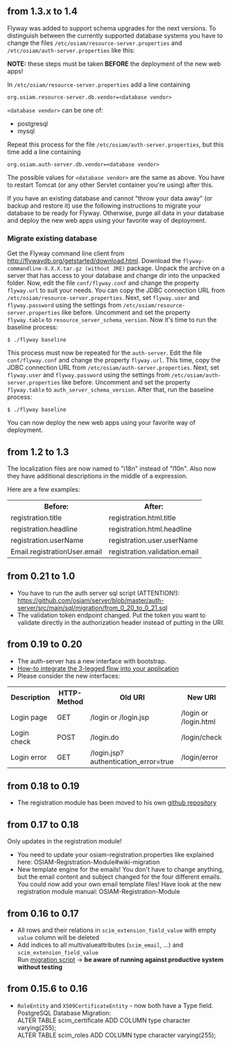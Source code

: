 ## from 1.3.x to 1.4

Flyway was added to support schema upgrades for the next versions. To distinguish between the currently supported database systems you have to change the files `/etc/osiam/resource-server.properties` and `/etc/osiam/auth-server.properties` like this:

**NOTE:** these steps must be taken **BEFORE** the deployment of the new web apps!

In `/etc/osiam/resource-server.properties` add a line containing

    org.osiam.resource-server.db.vendor=<database vendor>

`<database vendor>` can be one of:

* postgresql
* mysql

Repeat this process for the file `/etc/osiam/auth-server.properties`, but this time add a line containing

    org.osiam.auth-server.db.vendor=<database vendor>

The possible values for `<database vendor>` are the same as above. You have to restart Tomcat (or any other Servlet container you're using) after this.

If you have an existing database and cannot "throw your data away" (or backup and restore it) use the following instructions to migrate your database to be ready for Flyway. Otherwise, purge all data in your database and deploy the new web apps using your favorite way of deployment.

### Migrate existing database

Get the Flyway command line client from http://flywaydb.org/getstarted/download.html. Download the `flyway-commandline-X.X.X.tar.gz (without JRE)` package. Unpack the archive on a server that has access to your database and change dir into the unpacked folder. Now, edit the file `conf/flyway.conf` and change the property `flyway.url` to suit your needs. You can copy the JDBC connection URL from `/etc/osiam/resource-server.properties`. Next, set `flyway.user` and `flyway.password` using the settings from `/etc/osiam/resource-server.properties` like before. Uncomment and set the property `flyway.table` to `resource_server_schema_version`. Now it's time to run the baseline process:

    $ ./flyway baseline

This process must now be repeated for the `auth-server`. Edit the file `conf/flyway.conf` and change the property `flyway.url`. This time, copy the JDBC connection URL from `/etc/osiam/auth-server.properties`. Next, set `flyway.user` and `flyway.password` using the settings from `/etc/osiam/auth-server.properties` like before. Uncomment and set the property `flyway.table` to `auth_server_schema_version`. After that, run the baseline process:

    $ ./flyway baseline

You can now deploy the new web apps using your favorite way of deployment.

## from 1.2 to 1.3
The localization files are now named to "i18n" instead of "l10n".
Also now they have additional descriptions in the middle of a expression.

Here are a few examples:

<table>
    <tr>
        <th> Before: </th>
        <th> After: </th>
    </tr>
    <tr>
        <td> registration.title </td>
        <td> registration.html.title </td>
    </tr>
    <tr>
        <td> registration.headline </td>
        <td> registration.html.headline </td>
    <tr>
        <td> registration.userName </td>
        <td> registration.user.userName </td>
    </tr>
    <tr>
        <td> Email.registrationUser.email </td>
        <td> registration.validation.email </td>
    </tr>
</table>

## from 0.21 to 1.0
* You have to run the auth server sql script (ATTENTION!): https://github.com/osiam/server/blob/master/auth-server/src/main/sql/migration/from_0_20_to_0_21.sql
* The validation token endpoint changed. Put the token you want to validate directly in the authorization header instead of putting in the URI.

## from 0.19 to 0.20
* The auth-server has a new interface with bootstrap.
* [How-to integrate the 3-legged flow into your application](detailed_reference_installation#configuring-login-with-authorization-code-grant)
* Please consider the new interfaces:
<table>
 <tr>
     <th> Description </th>
     <th> HTTP-Method </th>
     <th> Old URI </th>
     <th> New URI </th>
 </tr>
 <tr>
     <td> Login page </td>
     <td> GET </td>
     <td> /login or /login.jsp </td>
     <td> /login or /login.html </td>
 </tr>
 <tr>
     <td> Login check </td>
     <td> POST </td>
     <td> /login.do </td>
     <td> /login/check </td>
 </tr>
 <tr>
     <td> Login error </td>
     <td> GET </td>
     <td> /login.jsp?authentication_error=true </td>
     <td> /login/error </td>
 </tr>
</table>

## from 0.18 to 0.19
* The registration module has been moved to his own [github repository](https://github.com/osiam/addon-self-administration)

## from 0.17 to 0.18
Only updates in the registration module!
* You need to update your osiam-registration.properties like explained here: OSIAM-Registration-Module#wiki-migration
* New template engine for the emails! You don't have to change anything, but the email content and subject changed for the four different emails. You could now add your own email template files! Have look at the new registration module manual: OSIAM-Registration-Module
 
## from 0.16 to 0.17
* All rows and their relations in `scim_extension_field_value` with empty `value` column will be deleted
* Add indices to all multivalueattributes (`scim_email`, ...) and `scim_extension_field_value`<br/>
Run [migration script](https://github.com/osiam/server/blob/master/resource-server/src/main/resources/sql/migration/from_0_16_to_0_17.sql) -> **be aware of running against productive system without testing**

## from 0.15.6 to 0.16
* `RoleEntity` and `X509CertificateEntity` - now both have a Type field.<br />
PostgreSQL Database Migration:<br />
ALTER TABLE scim_certificate ADD COLUMN type character varying(255);<br />
ALTER TABLE scim_roles ADD COLUMN type character varying(255);
